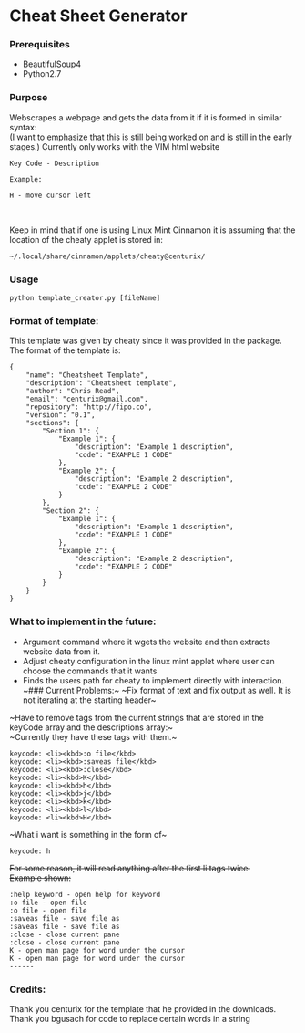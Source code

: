 # Cheat Sheet Generator
### Prerequisites
* BeautifulSoup4
* Python2.7

### Purpose
Webscrapes a webpage and gets the data from it if it is formed in similar syntax:<br>
(I want to emphasize that this is still being worked on and is still in the early stages.)
Currently only works with the VIM html website
```
Key Code - Description

Example:

H - move cursor left
```
<br>

Keep in mind that if one is using Linux Mint Cinnamon it is assuming that the location of the cheaty applet is stored in:
```
~/.local/share/cinnamon/applets/cheaty@centurix/
```

### Usage

```
python template_creator.py [fileName]
```
### Format of template:
This template was given by cheaty since it was provided in the package. <br>
The format of the template is:
```
{
	"name": "Cheatsheet Template",
	"description": "Cheatsheet template",
	"author": "Chris Read",
	"email": "centurix@gmail.com",
	"repository": "http://fipo.co",
	"version": "0.1",
	"sections": {
		"Section 1": {
			"Example 1": {
				"description": "Example 1 description",
				"code": "EXAMPLE 1 CODE"
			},
			"Example 2": {
				"description": "Example 2 description",
				"code": "EXAMPLE 2 CODE"
			}
		},
		"Section 2": {
			"Example 1": {
				"description": "Example 1 description",
				"code": "EXAMPLE 1 CODE"
			},
			"Example 2": {
				"description": "Example 2 description",
				"code": "EXAMPLE 2 CODE"
			}
		}
	}
}
```


### What to implement in the future:
- Argument command where it wgets the website and then extracts website data from it.
- Adjust cheaty configuration in the linux mint applet where user can choose the commands that it wants
- Finds the users path for cheaty to implement directly with interaction.
~### Current Problems:~
~Fix format of text and fix output as well. It is not iterating at the starting header~<br>

~Have to remove tags from the current strings that are stored in the keyCode array and the descriptions array:~
<br>
~Currently they have these tags with them.~
```
keycode: <li><kbd>:o file</kbd>
keycode: <li><kbd>:saveas file</kbd>
keycode: <li><kbd>:close</kbd>
keycode: <li><kbd>K</kbd>
keycode: <li><kbd>h</kbd>
keycode: <li><kbd>j</kbd>
keycode: <li><kbd>k</kbd>
keycode: <li><kbd>l</kbd>
keycode: <li><kbd>H</kbd>

```
~What i want is something in the form of~
```
keycode: h

```

~~For some reason, it will read anything after the first li tags twice.~~
<br>
~~Example shown:~~
```
:help keyword - open help for keyword
:o file - open file
:o file - open file
:saveas file - save file as
:saveas file - save file as
:close - close current pane
:close - close current pane
K - open man page for word under the cursor
K - open man page for word under the cursor
------

```

### Credits:
Thank you centurix for the template that he provided in the downloads.
<br>
Thank you bgusach for code to replace certain words in a string
